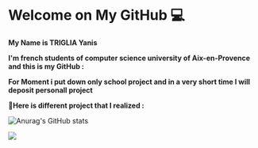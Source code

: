<h1>Welcome on My GitHub 💻</h1>
<strong>
My Name is TRIGLIA Yanis

I'm french students of computer science university of Aix-en-Provence and this is my GitHub :

For Moment i put down only school project and in a very short time I will deposit personall project

🚀Here is different project that I realized :
</strong>



![Anurag's GitHub stats](https://github-readme-stats.vercel.app/api?username=Yanis-TRIGLIA&theme=vision-friendly-dark&show_icons=true)

<a href="https://github.com/shravanatirtha">
  <img align="center" src="https://github-readme-stats.vercel.app/api/top-langs/?username=Yanis-TRIGLIA&theme=vision-friendly-dark&langs_count=6)" />
</a>
